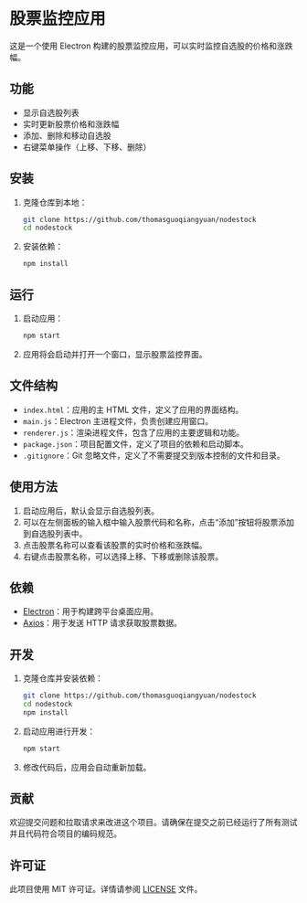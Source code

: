 # 股票监控应用

这是一个使用 Electron 构建的股票监控应用，可以实时监控自选股的价格和涨跌幅。

## 功能

- 显示自选股列表
- 实时更新股票价格和涨跌幅
- 添加、删除和移动自选股
- 右键菜单操作（上移、下移、删除）

## 安装

1. 克隆仓库到本地：

    ```sh
    git clone https://github.com/thomasguoqiangyuan/nodestock
    cd nodestock
    ```

2. 安装依赖：

    ```sh
    npm install
    ```

## 运行

1. 启动应用：

    ```sh
    npm start
    ```

2. 应用将会启动并打开一个窗口，显示股票监控界面。

## 文件结构

- `index.html`：应用的主 HTML 文件，定义了应用的界面结构。
- `main.js`：Electron 主进程文件，负责创建应用窗口。
- `renderer.js`：渲染进程文件，包含了应用的主要逻辑和功能。
- `package.json`：项目配置文件，定义了项目的依赖和启动脚本。
- `.gitignore`：Git 忽略文件，定义了不需要提交到版本控制的文件和目录。

## 使用方法

1. 启动应用后，默认会显示自选股列表。
2. 可以在左侧面板的输入框中输入股票代码和名称，点击“添加”按钮将股票添加到自选股列表中。
3. 点击股票名称可以查看该股票的实时价格和涨跌幅。
4. 右键点击股票名称，可以选择上移、下移或删除该股票。

## 依赖

- [Electron](https://www.electronjs.org/)：用于构建跨平台桌面应用。
- [Axios](https://axios-http.com/)：用于发送 HTTP 请求获取股票数据。

## 开发

1. 克隆仓库并安装依赖：

    ```sh
    git clone https://github.com/thomasguoqiangyuan/nodestock
    cd nodestock
    npm install
    ```

2. 启动应用进行开发：

    ```sh
    npm start
    ```

3. 修改代码后，应用会自动重新加载。

## 贡献

欢迎提交问题和拉取请求来改进这个项目。请确保在提交之前已经运行了所有测试并且代码符合项目的编码规范。

## 许可证

此项目使用 MIT 许可证。详情请参阅 [LICENSE](LICENSE) 文件。